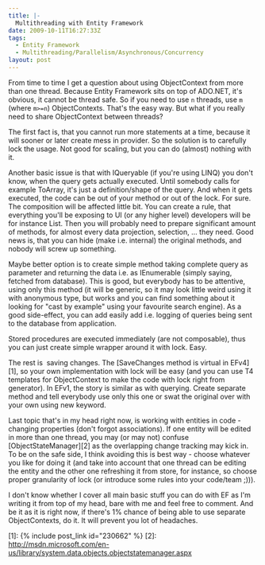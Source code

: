 ```yaml
---
title: |-
  Multithreading with Entity Framework
date: 2009-10-11T16:27:33Z
tags:
  - Entity Framework
  - Multithreading/Parallelism/Asynchronous/Concurrency
layout: post
---
```

From time to time I get a question about using ObjectContext from more than one thread. Because Entity Framework sits on top of ADO.NET, it's obvious, it cannot be thread safe. So if you need to use `n` threads, use `m` (where `m>=n`) ObjectContexts. That's the easy way. But what if you really need to share ObjectContext between threads?

The first fact is, that you cannot run more statements at a time, because it will sooner or later create mess in provider. So the solution is to carefully lock the usage. Not good for scaling, but you can do (almost) nothing with it.

Another basic issue is that with IQueryable (if you're using LINQ) you don't know, when the query gets actually executed. Until somebody calls for example ToArray, it's just a definition/shape of the query. And when it gets executed, the code can be out of your method or out of the lock. For sure. The composition will be affected little bit. You can create a rule, that everything you'll be exposing to UI (or any higher level) developers will be for instance List<T>. Then you will probably need to prepare significant amount of methods, for almost every data projection, selection, ... they need. Good news is, that you can hide (make i.e. internal) the original methods, and nobody will screw up something.

Maybe better option is to create simple method taking complete query as parameter and returning the data i.e. as IEnumerable (simply saying, fetched from database). This is good, but everybody has to be attentive, using only this method (it will be generic, so it may look little weird using it with anonymous type, but works and you can find something about it looking for "cast by example" using your favourite search engine). As a good side-effect, you can add easily add i.e. logging of queries being sent to the database from application.

Stored procedures are executed immediately (are not composable), thus you can just create simple wrapper around it with lock. Easy.

The rest is  saving changes. The [SaveChanges method is virtual in EFv4][1], so your own implementation with lock will be easy (and you can use T4 templates for ObjectContext to make the code with lock right from generator). In EFv1, the story is similar as with querying. Create separate method and tell everybody use only this one or swat the original over with your own using new keyword.

Last topic that's in my head right now, is working with entities in code - changing properties (don't forgot associations). If one entity will be edited in more than one thread, you may (or may not) confuse [ObjectStateManager][2] as the overlapping change tracking may kick in. To be on the safe side, I think avoiding this is best way - choose whatever you like for doing it (and take into account that one thread can be editing the entity and the other one refreshing it from store, for instance, so choose proper granularity of lock (or introduce some rules into your code/team ;))).

I don't know whether I cover all main basic stuff you can do with EF as I'm writing it from top of my head, bare with me and feel free to comment. And be it as it is right now, if there's 1% chance of being able to use separate ObjectContexts, do it. It will prevent you lot of headaches.

[1]: {% include post_link id="230662" %}
[2]: http://msdn.microsoft.com/en-us/library/system.data.objects.objectstatemanager.aspx